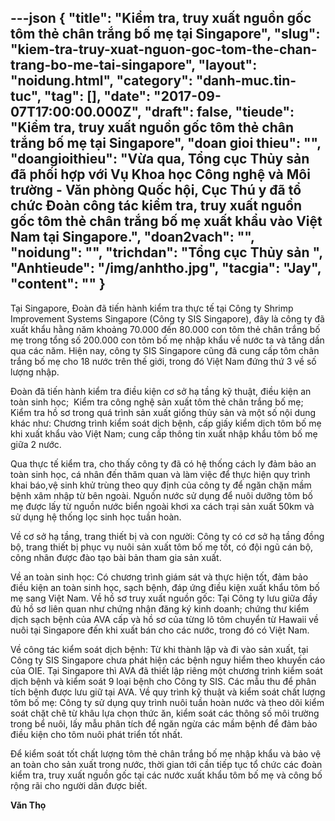 ---json
{
    "title": "Kiểm tra, truy xuất nguồn gốc tôm thẻ chân trắng bố mẹ tại Singapore",
    "slug": "kiem-tra-truy-xuat-nguon-goc-tom-the-chan-trang-bo-me-tai-singapore",
    "layout": "noidung.html",
    "category": "danh-muc.tin-tuc",
    "tag": [],
    "date": "2017-09-07T17:00:00.000Z",
    "draft": false,
    "tieude": "Kiểm tra, truy xuất nguồn gốc tôm thẻ chân trắng bố mẹ tại Singapore",
    "doan gioi thieu": "",
    "doangioithieu": "Vừa qua, Tổng cục Thủy sản đã phối hợp với Vụ Khoa học Công nghệ và Môi trường - Văn phòng Quốc hội, Cục Thú y đã tổ chức Đoàn công tác kiểm tra, truy xuất nguồn gốc tôm thẻ chân trắng bố mẹ xuất khẩu vào Việt Nam tại Singapore.",
    "doan2vach": "",
    "noidung": "",
    "trichdan": "Tổng cục Thủy sản ",
    "Anhtieude": "/img/anhtho.jpg",
    "tacgia": "Jay",
    "__content__": ""
}
---
<p><span style="font-size:14px">Tại Singapore, Đoàn đã ti&ecirc;́n hành ki&ecirc;̉m tra thực t&ecirc;́ tại C&ocirc;ng ty Shrimp Improvement Systems Singapore (C&ocirc;ng ty SIS Singapore), đ&acirc;y là c&ocirc;ng ty đã xuất khẩu hằng năm khoảng 70.000 đến 80.000 con t&ocirc;m thẻ ch&acirc;n trắng bố mẹ trong tổng số 200.000 con t&ocirc;m bố mẹ nhập khẩu về nước ta v&agrave; tăng dần qua c&aacute;c năm. Hi&ecirc;̣n nay, c&ocirc;ng ty SIS Singapore cũng đ&atilde; cung cấp t&ocirc;m ch&acirc;n trắng bố mẹ cho 18 nước tr&ecirc;n thế giới, trong đ&oacute; Việt Nam đứng thứ 3 về số lượng nhập.</span></p>

<p><span style="font-size:14px">Đoàn đã ti&ecirc;́n hành kiểm tra điều kiện cơ sở hạ tầng kỹ thuật, điều kiện an to&agrave;n sinh học;&nbsp; Kiểm tra c&ocirc;ng nghệ sản xuất t&ocirc;m thẻ ch&acirc;n trắng bố mẹ; Kiểm tra hồ sơ trong qu&aacute; tr&igrave;nh sản xuất giống thủy sản và một số nội dung kh&aacute;c như: Chương tr&igrave;nh kiểm so&aacute;t dịch bệnh, cấp giấy kiểm dịch t&ocirc;m bố mẹ khi xuất khẩu v&agrave;o Việt Nam; cung cấp th&ocirc;ng tin xuất nhập khẩu t&ocirc;m bố mẹ giữa 2 nước.</span></p>

<p><span style="font-size:14px">Qua thực t&ecirc;́ ki&ecirc;̉m tra, cho th&acirc;́y c&ocirc;ng ty đã c&oacute; hệ thống c&aacute;ch ly đảm bảo an to&agrave;n sinh học, c&aacute; nh&acirc;n đến thăm quan v&agrave; l&agrave;m việc để thực hiện quy tr&igrave;nh khai b&aacute;o,vệ sinh khử tr&ugrave;ng theo quy định của c&ocirc;ng ty để ngăn chặn mầm bệnh x&acirc;m nhập từ b&ecirc;n ngo&agrave;i. Ngu&ocirc;̀n nước sử dụng đ&ecirc;̉ nu&ocirc;i dưỡng t&ocirc;m b&ocirc;́ mẹ được l&acirc;́y từ ngu&ocirc;̀n nước biển ngo&agrave;i khơi xa c&aacute;ch trại sản xuất 50km v&agrave; sử dụng hệ thống lọc sinh học tuần ho&agrave;n.</span></p>

<p><span style="font-size:14px">Về cơ sở hạ tầng, trang thiết bị v&agrave; con người: C&ocirc;ng ty c&oacute; cơ sở hạ tầng đồng bộ, trang thiết bị phục vụ nu&ocirc;i sản xuất t&ocirc;m bố mẹ tốt, c&oacute; đội ngũ c&aacute;n bộ, c&ocirc;ng nh&acirc;n được đ&agrave;o tạo b&agrave;i bản tham gia sản xuất.</span></p>

<p><span style="font-size:14px">Về an to&agrave;n sinh học: C&oacute; chương tr&igrave;nh gi&aacute;m s&aacute;t v&agrave; thực hiện tốt, đảm bảo điều kiện an to&agrave;n sinh học, sạch bệnh, đ&aacute;p ứng điều kiện xuất khẩu t&ocirc;m bố mẹ sang Việt Nam. Về hồ sơ truy xuất nguồn gốc: Tại C&ocirc;ng ty lưu giữa đầy đủ hồ sơ li&ecirc;n quan như chứng nhận đăng k&yacute; kinh doanh; chứng thư kiểm dịch sạch bệnh của AVA cấp v&agrave; hồ sơ của từng l&ocirc; t&ocirc;m chuyển từ Hawaii về nu&ocirc;i tại Singapore đến khi xuất b&aacute;n cho c&aacute;c nước, trong đ&oacute; c&oacute; Việt Nam.</span></p>

<p><span style="font-size:14px">Về c&ocirc;ng t&aacute;c kiểm so&aacute;t dịch bệnh: Từ khi th&agrave;nh lập v&agrave; đi v&agrave;o sản xuất, tại C&ocirc;ng ty SIS Singapore chưa ph&aacute;t hiện c&aacute;c bệnh nguy hiểm theo khuyến c&aacute;o của OIE. Tại Singapore th&igrave; AVA đ&atilde; thiết lập ri&ecirc;ng một chương tr&igrave;nh kiểm so&aacute;t dịch bệnh v&agrave; kiểm so&aacute;t 9 loại bệnh cho C&ocirc;ng ty SIS. C&aacute;c mẫu thu để ph&acirc;n t&iacute;ch bệnh được lưu giữ tại AVA. Về quy tr&igrave;nh kỹ thuật v&agrave; kiểm so&aacute;t chất lượng t&ocirc;m bố mẹ: C&ocirc;ng ty sử dụng quy tr&igrave;nh nu&ocirc;i tuần ho&agrave;n nước v&agrave; theo d&otilde;i kiểm so&aacute;t chặt chẽ từ kh&acirc;u lựa chọn thức ăn, kiểm so&aacute;t c&aacute;c th&ocirc;ng số m&ocirc;i trường trong bể nu&ocirc;i, lấy mẫu ph&acirc;n t&iacute;ch để ngăn ngừa c&aacute;c mầm bệnh để đảm bảo điều kiện cho t&ocirc;m nu&ocirc;i ph&aacute;t triển tốt nhất.</span></p>

<p><span style="font-size:14px">Đ&ecirc;̉ ki&ecirc;̉m soát t&ocirc;́t ch&acirc;́t lượng t&ocirc;m thẻ ch&acirc;n trắng b&ocirc;́ mẹ nh&acirc;̣p kh&acirc;̉u và bảo vệ an to&agrave;n cho sản xuất trong nước,&nbsp;thời gian tới c&acirc;̀n tiếp tục tổ chức các đo&agrave;n kiểm tra, truy xuất nguồn gốc tại c&aacute;c nước xuất khẩu t&ocirc;m bố mẹ và c&ocirc;ng b&ocirc;́ r&ocirc;̣ng rãi cho người d&acirc;n được bi&ecirc;́t.</span></p>

<p><span style="font-size:14px"><strong>Văn Thọ</strong></span></p>

